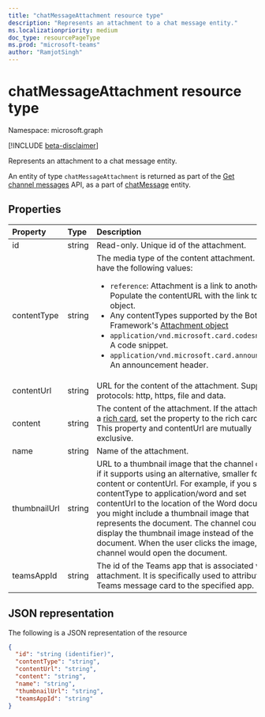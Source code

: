 ```yaml
---
title: "chatMessageAttachment resource type"
description: "Represents an attachment to a chat message entity."
ms.localizationpriority: medium
doc_type: resourcePageType
ms.prod: "microsoft-teams"
author: "RamjotSingh"
---
```


# chatMessageAttachment resource type

Namespace: microsoft.graph

[!INCLUDE [beta-disclaimer](../../includes/beta-disclaimer.md)]

Represents an attachment to a chat message entity.

An entity of type `chatMessageAttachment` is returned as part of the [Get channel messages](../api/channel-list-messages.md) API, as a part of [chatMessage](chatmessage.md) entity.

## Properties
| Property	   | Type	|Description|
|:---------------|:--------|:----------|
|id|string| Read-only. Unique id of the attachment.|
|contentType| string | The media type of the content attachment. It can have the following values: <br><ul><li>`reference`: Attachment is a link to another file. Populate the contentURL with the link to the object.</li><li>Any contentTypes supported by the Bot Framework's [Attachment object](/azure/bot-service/rest-api/bot-framework-rest-connector-api-reference?#attachment-object)</li><li>`application/vnd.microsoft.card.codesnippet`: A code snippet. </li><li>`application/vnd.microsoft.card.announcement`: An announcement header. </li>|
|contentUrl|string|URL for the content of the attachment. Supported protocols: http, https, file and data.|
|content|string|The content of the attachment. If the attachment is a [rich card](/microsoftteams/platform/task-modules-and-cards/cards/cards-reference), set the property to the rich card object. This property and contentUrl are mutually exclusive.|
|name|string|Name of the attachment.|
|thumbnailUrl| string |URL to a thumbnail image that the channel can use if it supports using an alternative, smaller form of content or contentUrl. For example, if you set contentType to application/word and set contentUrl to the location of the Word document, you might include a thumbnail image that represents the document. The channel could display the thumbnail image instead of the document. When the user clicks the image, the channel would open the document.|
|teamsAppId| string |The id of the Teams app that is associated with the attachment. It is specifically used to attribute a Teams message card to the specified app.|

## JSON representation
 The following is a JSON representation of the resource

<!-- {
  "blockType": "resource",
  "optionalProperties": [
    "thumbnailUrl",
    "content",
    "contentUrl",
    "teamsAppId"
  ],
  "keyProperty": "id",
  "@odata.type": "microsoft.graph.chatMessageAttachment"
}-->

```json
{
  "id": "string (identifier)",
  "contentType": "string",
  "contentUrl": "string",
  "content": "string",
  "name": "string",
  "thumbnailUrl": "string",
  "teamsAppId": "string"
}

```

<!-- uuid: 8fcb5dbc-d5aa-4681-8e31-b001d5168d79
2015-10-25 14:57:30 UTC -->
<!--
{
  "type": "#page.annotation",
  "description": "chat attachment resource",
  "keywords": "",
  "section": "documentation",
  "tocPath": "",
  "suppressions": []
}
-->


